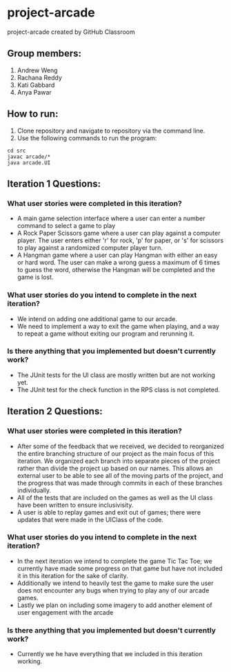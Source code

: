 # project-arcade
project-arcade created by GitHub Classroom

## Group members:
1. Andrew Weng
2. Rachana Reddy
3. Kati Gabbard
4. Anya Pawar

## How to run:
1. Clone repository and navigate to repository via the command line. 
2. Use the following commands to run the program:
```
cd src
javac arcade/*
java arcade.UI
```

## Iteration 1 Questions:
### What user stories were completed in this iteration?
* A main game selection interface where a user can enter a number command to select a game to play
* A Rock Paper Scissors game where a user can play against a computer player. The user enters either 'r' for rock, 'p' for paper, or 's' for scissors to play against a randomized computer player turn.
* A Hangman game where a user can play Hangman with either an easy or hard word. The user can make a wrong guess a maximum of 6 times to guess the word, otherwise the Hangman will be completed and the game is lost. 
### What user stories do you intend to complete in the next iteration?
* We intend on adding one additional game to our arcade. 
* We need to implement a way to exit the game when playing, and a way to repeat a game without exiting our program and rerunning it. 
### Is there anything that you implemented but doesn't currently work?
* The JUnit tests for the UI class are mostly written but are not working yet. 
* The JUnit test for the check function in the RPS class is not completed. 


## Iteration 2 Questions:
### What user stories were completed in this iteration?
* After some of the feedback that we received, we decided to reorganized the entire branching structure of our project as the main focus of this iteration. We organized each branch into separate pieces of the project rather than divide the project up based on our names. This allows an external user to be able to see all of the moving parts of the project, and the progress that was made through commits in each of these branches individually. 
* All of the tests that are included on the games as well as the UI class have been written to ensure inclusivisity.
* A user is able to replay games and exit out of games; there were updates that were made in the UIClass of the code. 
### What user stories do you intend to complete in the next iteration?
* In the next iteration we intend to complete the game Tic Tac Toe; we currently have made some progress on that game but have not included it in this iteration for the sake of clarity. 
* Additionally we intend to heavily test the game to make sure the user does not encounter any bugs when trying to play any of our arcade games.
* Lastly we plan on including some imagery to add another element of user engagement with the arcade
### Is there anything that you implemented but doesn't currently work?
* Currently we he have everything that we included in this iteration working. 

